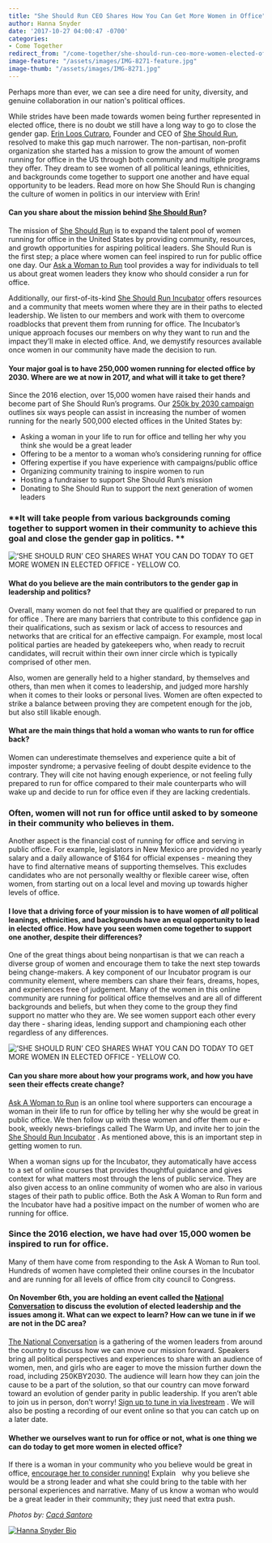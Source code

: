 ```yaml
---
title: "She Should Run CEO Shares How You Can Get More Women in Office"
author: Hanna Snyder
date: '2017-10-27 04:00:47 -0700'
categories:
- Come Together
redirect_from: "/come-together/she-should-run-ceo-more-women-elected-office/"
image-feature: "/assets/images/IMG-8271-feature.jpg"
image-thumb: "/assets/images/IMG-8271.jpg"
---
```


Perhaps more than ever, we can see a dire need for unity, diversity, and genuine collaboration in our nation's political offices.

<!-- more -->

While strides have been made towards women being further represented in elected office, there is no doubt we still have a long way to go to close the gender gap. [Erin Loos Cutraro](http://www.sheshouldrun.org/meet_the_staff), Founder and CEO of [She Should Run](http://www.sheshouldrun.org/), resolved to make this gap much narrower. The non-partisan, non-profit organization she started has a mission to grow the amount of women running for office in the US through both community and multiple programs they offer. They dream to see women of all political leanings, ethnicities, and backgrounds come together to support one another and have equal opportunity to be leaders. Read more on how She Should Run is changing the culture of women in politics in our interview with Erin!

#### **Can you share about the mission behind [She Should Run](http://www.sheshouldrun.org/)?**

The mission of [She Should Run](http://www.sheshouldrun.org/) is to expand the talent pool of women running for office in the United States by providing community, resources, and growth opportunities for aspiring political leaders. She Should Run is the first step; a place where women can feel inspired to run for public office one day. Our [Ask a Woman to Run](http://www.sheshouldrun.org/ask) tool provides a way for individuals to tell us about great women leaders they know who should consider a run for office.

Additionally, our first-of-its-kind [She Should Run Incubator](http://www.sheshouldrun.org/Incubator) offers resources and a community that meets women where they are in their paths to elected leadership. We listen to our members and work with them to overcome roadblocks that prevent them from running for office. The Incubator’s unique approach focuses our members on why they want to run and the impact they’ll make in elected office. And, we demystify resources available once women in our community have made the decision to run. 

#### **Your major goal is to have 250,000 women running for elected office by 2030\. Where are we at now in 2017, and what will it take to get there?**

Since the 2016 election, over 15,000 women have raised their hands and become part of She Should Run’s programs. Our [250k by 2030 campaign](http://www.sheshouldrun.org/take-action) outlines six ways people can assist in increasing the number of women running for the nearly 500,000 elected offices in the United States by:

*   Asking a woman in your life to run for office and telling her why you think she would be a great leader
*   Offering to be a mentor to a woman who’s considering running for office
*   Offering expertise if you have experience with campaigns/public office
*   Organizing community training to inspire women to run
*   Hosting a fundraiser to support She Should Run’s mission
*   Donating to She Should Run to support the next generation of women leaders

### **It will take people from various backgrounds coming together to support women in their community to achieve this goal and close the gender gap in politics. **

![‘SHE SHOULD RUN’ CEO SHARES WHAT YOU CAN DO TODAY TO GET MORE WOMEN IN ELECTED OFFICE - YELLOW CO. ](https://yellow-blog-images.imgix.net/2017/10/0P7A9587-Edit.jpg)

#### **What do you believe are the main contributors to the gender gap in leadership and politics?**

Overall, many women do not feel that they are qualified or prepared to run for office . There are many barriers that contribute to this confidence gap in their qualifications, such as sexism or lack of access to resources and networks that are critical for an effective campaign. For example, most local political parties are headed by gatekeepers who, when ready to recruit candidates, will recruit within their own inner circle which is typically comprised of other men.  

Also, women are generally held to a higher standard, by themselves and others, than men when it comes to leadership, and judged more harshly when it comes to their looks or personal lives. Women are often expected to strike a balance between proving they are competent enough for the job, but also still likable enough. 

#### **What are the main things that hold a woman who wants to run for office back?**

Women can underestimate themselves and experience quite a bit of imposter syndrome; a pervasive feeling of doubt despite evidence to the contrary. They will cite not having enough experience, or not feeling fully prepared to run for office compared to their male counterparts who will wake up and decide to run for office even if they are lacking credentials.

### **Often, women will not run for office until asked to by someone in their community who believes in them.**

Another aspect is the financial cost of running for office and serving in public office. For example, legislators in New Mexico are provided no yearly salary and a daily allowance of $164 for official expenses - meaning they have to find alternative means of supporting themselves. This excludes candidates who are not personally wealthy or flexible career wise, often women, from starting out on a local level and moving up towards higher levels of office.

#### **I love that a driving force of your mission is to have women of _all_ political leanings, ethnicities, and backgrounds have an equal opportunity to lead in elected office. How have you seen women come together to support one another, despite their differences?**

One of the great things about being nonpartisan is that we can reach a diverse group of women and encourage them to take the next step towards being change-makers. A key component of our Incubator program is our community element, where members can share their fears, dreams, hopes, and experiences free of judgement. Many of the women in this online community are running for political office themselves and are all of different backgrounds and beliefs, but when they come to the group they find support no matter who they are. We see women support each other every day there - sharing ideas, lending support and championing each other regardless of any differences.

![‘SHE SHOULD RUN’ CEO SHARES WHAT YOU CAN DO TODAY TO GET MORE WOMEN IN ELECTED OFFICE - YELLOW CO.](https://yellow-blog-images.imgix.net/2017/10/0P7A9588.jpg)

#### **Can you share more about how your programs work, and how you have seen their effects create change?**

[Ask A Woman to Run](http://www.sheshouldrun.org/ask_a_woman_to_run_for_office) is an online tool where supporters can encourage a woman in their life to run for office by telling her why she would be great in public office. We then follow up with these women and offer them our e-book, weekly news-briefings called The Warm Up, and invite her to join the [She Should Run Incubator](http://www.sheshouldrun.org/incubator) . As mentioned above, this is an important step in getting women to run.

When a woman signs up for the Incubator, they automatically have access to a set of online courses that provides thoughtful guidance and gives context for what matters most through the lens of public service. They are also given access to an online community of women who are also in various stages of their path to public office. Both the Ask A Woman to Run form and the Incubator have had a positive impact on the number of women who are running for office.

### **Since the 2016 election, we have had over 15,000 women be inspired to run for office.**

Many of them have come from responding to the Ask A Woman to Run tool. Hundreds of women have completed their online courses in the Incubator and are running for all levels of office from city council to Congress.

#### **On November 6th, you are holding an event called the [National Conversation](http://www.sheshouldrun.org/national_conversation) to discuss the evolution of elected leadership and the issues among it. What can we expect to learn? How can we tune in if we are not in the DC area?**

[The National Conversation](http://www.sheshouldrun.org/national_conversation) is a gathering of the women leaders from around the country to discuss how we can move our mission forward. Speakers bring all political perspectives and experiences to share with an audience of women, men, and girls who are eager to move the mission further down the road, including 250KBY2030\. The audience will learn how they can join the cause to be a part of the solution, so that our country can move forward toward an evolution of gender parity in public leadership. If you aren’t able to join us in person, don’t worry! [Sign up to tune in via livestream](http://www.sheshouldrun.org/livestream2017?utm_campaign=171018_speakers&utm_medium=email&utm_source=sheshouldrun) . We will also be posting a recording of our event online so that you can catch up on a later date.

#### **Whether we ourselves want to run for office or not, what is one thing we can do today to get more women in elected office?**

If there is a woman in your community who you believe would be great in office, [encourage her to consider running!](http://www.sheshouldrun.org/ask_a_woman_to_run_for_office) Explain   why you believe she would be a strong leader and what she could bring to the table with her personal experiences and narrative. Many of us know a woman who would be a great leader in their community; they just need that extra push. 

_Photos by: [Cacá Santoro](http://cacasantoro.com/)_

[![Hanna Snyder Bio](https://yellow-blog-images.imgix.net/2017/10/HANNA-BIO-new-2.jpg)](http://hannasnyder.com)
